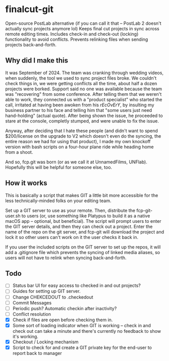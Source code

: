# finalcut-git
Open-source PostLab alternative (if you can call it that – PostLab 2 doesn't actually sync projects anymore lol) 
Keeps final cut projects in sync across remote editing times.  Includes check-in and check-out (locking) functionality to avoid conflicts.
Prevents relinking files when sending projects back-and-forth.

## Why did I make this
It was September of 2024.  The team was cranking through wedding videos, when suddenly, the tool we used to sync project files broke.  We couldn't check things in, we were getting conflicts all the time, about half a dozen projects were borked.  Support said no one was available because the team was "recovering" from some conference.  After telling them that we weren't able to work, they connected us with a "product specialist" who started the call, irritated at having been awoken from his *rEcOvErY*, by insulting my business partner to his face and telling him that "some users just need hand-holding" (actual quote).  After being shown the issue, he proceeded to stare at the console, completly stumped, and were unable to fix the issue.

Anyway, after deciding that I hate these people (and didn't want to spend $200/license on the upgrade to V2 which doesn't even do the syncing, the entire reason we had for using that product), I made my own knockoff version with bash scripts on a four-hour plane ride while heading home from a shoot.

And so, fcp.git was born (or as we call it at UnnamedFilms, UNFlab).  Hopefully this will be helpful for someone else, too.

## How it works
This is basically a script that makes GIT a little bit more accessible for the less technically-minded folks on your editing team.

Set up a GIT server to use as your remote.  Then, distribute the fcp-git-user.sh to users (or, use something like Platypus to build it as a native macOS app – optional, but beneficial).  The script will prompt users to enter the GIT server details, and then they can check out a project.  Enter the name of the repo on the git server, and fcp-git will download the project and lock it so other users can't work on it the user checks it back in.   

If you user the included scripts on the GIT server to set up the repos, it will add a .gitignore file which prevents the syncing of linked media aliases, so users will not have to relink when syncing back-and-forth.

## Todo
- [ ] Status bar UI for easy access to checked in and out projects?
- [ ] Guides for setting up GIT server.
- [ ] Change CHEKCEDOUT to .checkedout
- [ ] Commit Messages
- [ ] Periodic push?  Automatic checkin after inactivity?
- [ ] Conflict resolution
- [X] Check if files are open before checking them in.
- [X] Some sort of loading indicator when GIT is working – check in and check out can take a minute and there's currently no feedback to show it's working.
- [X] Checkout / Locking mechanism
- [X] Script to check for and create a GIT private key for the end-user to report back to manager